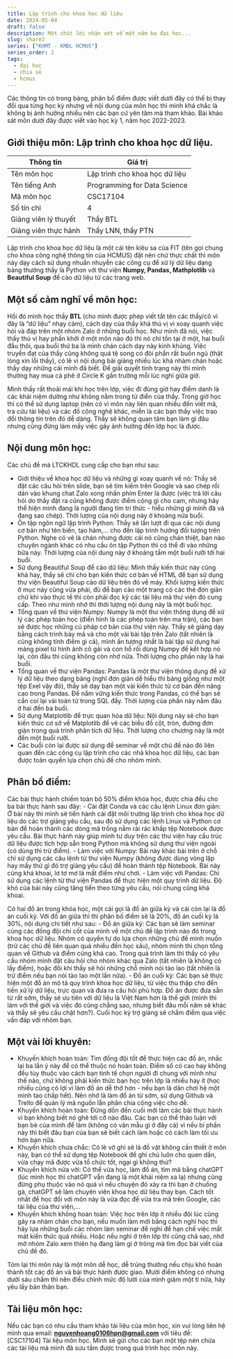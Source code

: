 ```yaml
---
title: Lập trình cho khoa học dữ liệu
date: 2024-05-04
draft: false
description: Một chút lời nhận xét về một năm ba đại học...
slug: share2
series: ["KHMT - KMDL HCMUS"]
series_order: 2
tags:
  - đại học
  - chia sẻ
  - hcmus
---
```


Các thông tin có trong bảng, phân bổ điểm được viết dưới đây có thể bị thay đổi qua từng học kỳ nhưng về nội dung của môn học thì mình khá chắc là không bị ảnh hưởng nhiều nên các bạn cứ yên tâm mà tham khảo. Bài khảo sát môn dưới đây được viết vào học kỳ 1, năm học 2022-2023.

## Giới thiệu môn: Lập trình cho khoa học dữ liệu.

|Thông tin|Giá trị|
|---|---|
|Tên môn học|Lập trình cho khoa học dữ liệu|
|Tên tiếng Anh|Programming for Data Science|
|Mã môn học|CSC17104|
|Số tín chỉ|4|
|Giảng viên lý thuyết|Thầy BTL|
|Giảng viên thực hành|Thầy LNN, thầy PTN|


Lập trình cho khoa học dữ liệu là một cái tên kiêu sa của FIT (tên gọi chung cho khoa công nghệ thông tin của HCMUS) đặt nên chứ thực chất thì môn này dạy cách sử dụng nhuần nhuyễn các công cụ để xử lý dữ liệu dạng bảng thường thấy là Python với thư viện **Numpy, Pandas, Mathplotlib** và **Beautiful Soup** để cào dữ liệu từ các trang web. 

## Một số cảm nghĩ về môn học: 

Hồi đó mình học thầy **BTL** (cho mình được phép viết tắt tên các thầy/cô vì đây là “dữ liệu” nhạy cảm), cách dạy của thầy khá thú vị vì xoay quanh việc hỏi và đáp trên một nhóm Zalo ở những buổi học. Như mình đã nói, việc thấy thú vị hay phấn khởi ở một môn nào đó thì nó chỉ tồn tại ở một, hai buổi đầu thôi, qua buổi thứ ba là mình chán cách dạy này kinh khủng. Việc truyền đạt của thầy cũng không quá tệ song có đôi phần rất buồn ngủ (thật lòng xin lỗi thầy), có lẽ vì nội dung bài giảng nhiều lúc khá nhàm chán hoặc thầy dạy những cái mình đã biết. Để giải quyết tình trạng này thì mình thường hay mua cà phê ở Circle K gần trường mỗi lúc nghỉ giữa giờ.

Mình thấy rất thoải mái khi học trên lớp, việc đi đúng giờ hay điểm danh là các khái niệm dường như không nằm trong từ điển của thầy. Trong giờ học thì có thể sử dụng laptop (nên có vì môn này liên quan nhiều đến viết mã, tra cứu tài liệu) và các đồ công nghệ khác, miễn là các bạn thấy việc trao đổi thông tin trên đó dễ dàng. Thầy sẽ không quan tâm bạn làm gì đâu nhưng cũng đừng làm mấy việc gây ảnh hưởng đến lớp học là được.

## Nội dung môn học: 

Các chủ đề mà LTCKHDL cung cấp cho bạn như sau: 

- Giới thiệu về khoa học dữ liệu và những gì xoay quanh về nó: Thầy sẽ đặt các câu hỏi trên slide, bạn sẽ tìm kiếm trên Google và sao chép rồi dán vào khung chat Zalo xong nhấn phím Enter là được (việc trả lời câu hỏi do thầy đặt ra cũng không được điểm cộng gì cho cam, nhưng hãy thể hiện mình đang là người đang tìm tri thức - hiểu những gì mình đã và đang sao chép). Thời lượng của nội dung này ở khoảng nửa buổi.
- Ôn tập ngôn ngữ lập trình Python: Thầy sẽ lần lượt đi qua các nội dung cơ bản như tên biến, tạo hàm,… cho đến lập trình hướng đối tượng trên Python. Nghe có vẻ là chán nhưng được cái nó cũng chán thiệt, bạn nào chuyên ngành khác có nhu cầu ôn tập Python thì có thể đi vào những bữa này. Thời lượng của nội dung này ở khoảng tầm một buổi rưỡi tới hai buổi.
- Sử dụng Beautiful Soup để cào dữ liệu: Mình thấy kiến thức này cũng khá hay, thầy sẽ chỉ cho bạn kiến thức cơ bản về HTML để bạn sử dụng thư viện Beautiful Soup cào dữ liệu trên đó về máy. Khối lượng kiến thức ở mục này cũng vừa phải, đủ để bạn cào một trang có các thẻ đơn giản chứ khi vào thực tế thì còn phải đọc kỹ các tài liệu mà thư viện đó cung cấp. Theo như mình nhớ thì thời lượng nội dung này là một buổi học.
- Tổng quan về thư viện Numpy: Numpy là một thư viện thông dụng để xử lý các phép toán học (điển hình là các phép toán trên ma trận), các bạn sẽ được học những cú pháp cơ bản của thư viện này. Thầy sẽ giảng dạy bằng cách trình bày mã và cho một vài bài tập trên Zalo (tất nhiên là cũng không tính điểm gì cả), mình ấn tượng nhất là bài tập sử dụng hai mảng pixel từ hình ảnh cô gái và con hổ rồi dùng Numpy để kết hợp nó lại, còn đâu thì cũng không còn nhớ nữa. Thời lượng cho phần này là hai buổi.
- Tổng quan về thư viện Pandas: Pandas là một thư viện thông dụng để xử lý dữ liệu theo dạng bảng (nghĩ đơn giản dễ hiểu thì bảng giống như một tệp Exel vậy đó), thầy sẽ dạy bạn một vài kiến thức từ cơ bản đến nâng cao trong Pandas. Để nắm vững kiến thức trong Pandas, có thể bạn sẽ cần coi lại vài toán tử trong SQL đấy. Thời lượng của phần này nằm đâu ở hai đến ba buổi.
- Sử dụng Matplotlib để trực quan hóa dữ liệu: Nội dung này sẽ cho bạn kiến thức cơ sở về Matplotlib để vẽ các biểu đồ cột, tròn, đường đơn giản trong quá trình phân tích dữ liệu. Thời lượng cho chương này là một đến một buổi rưỡi.
- Các buổi còn lại được sử dụng để seminar về một chủ đề nào đó liên quan đến các công cụ lập trình cho các nhà khoa học dữ liệu, các bạn được toàn quyền lựa chọn chủ đề cho nhóm mình.

## Phân bổ điểm:

Các bài thực hành chiếm toàn bộ 50% điểm khóa học, được chia đều cho ba bài thực hành sau đây:
	- Cài đặt Conda và các câu lệnh Linux đơn giản: Ở bài này thì mình sẽ tiến hành cài đặt môi trường lập trình cho khoa học dữ liệu do các trợ giảng yêu cầu, sau đó sử dụng các lệnh Linux và Python cơ bản để hoàn thành các dòng mã trống nằm rải rác khắp tệp Notebook được yêu cầu. Bài thực hành này giúp mình tư duy trên các thư viện hay cấu trúc dữ liệu được tích hợp sẵn trong Python mà không sử dụng thư viện ngoài (có dùng thì trừ điểm).
	- Làm việc với Numpy: Bài này khác bài trên ở chỗ chỉ sử dụng các câu lệnh từ thư viện Numpy (không được dùng vòng lặp hay mấy thứ gì đó trợ giảng yêu cầu) để hoàn thành tệp Notebook. Bài này cũng khá khoai, lơ tơ mơ là mất điểm như chơi. 
	- Làm việc với Pandas: Chỉ sử dụng các lệnh từ thư viện Pandas để thực hiện một quy trình dữ liệu. Độ khó của bài này cũng tăng tiến theo từng yêu cầu, nói chung cũng khá khoai.
  
Có hai đồ án trong khóa học, một cái gọi là đồ án giữa kỳ và cái còn lại là đồ án cuối kỳ. Với đồ án giữa thì thì phân bố điểm sẽ là 20%, đồ án cuối kỳ là 30%, nội dung chi tiết như sau:
	- Đồ án giữa kỳ: Các bạn sẽ làm seminar cùng các đồng đội chí cốt của mình về một chủ đề lập trình nào đó trong khoa học dữ liệu. Nhóm có quyền tự do lựa chọn những chủ đề mình muốn (trừ các chủ đề liên quan quá nhiều đến học sâu), nhóm mình thì chọn tổng quan về Github và điểm cũng khá cao. Trong quá trình làm thì thầy có yêu cầu nhóm mình đặt câu hỏi cho nhóm khác qua Zalo (tất nhiên là không có lấy điểm), hoặc đôi khi thầy sẽ hỏi những chỗ mình nói tào lao (tất nhiên là trừ điểm nếu bạn nói tào lao một lần nữa).
	- Đồ án cuối kỳ: Các bạn sẽ thực hiện một đồ án mô tả quy trình khoa học dữ liệu, từ việc thu thập cho đến tiền xử lý dữ liệu, trực quan và đưa ra câu hỏi phù hợp. Đồ án được đưa sẵn từ rất sớm, thầy sẽ ưu tiên với dữ liệu là Việt Nam hơn là thế giới (mình thì làm với thế giới và việc đó cũng chẳng sao, nhưng biết đâu mỗi năm sẽ khác và thầy sẽ yêu cầu chặt hơn?). Cuối học kỳ trợ giảng sẽ chấm điểm qua việc vấn đáp với nhóm bạn. 

## Một vài lời khuyên:

- Khuyến khích hoàn toàn: Tìm đồng đội tốt để thực hiện các đồ án, nhắc lại ba lần ý này để có thể thuộc nó hoàn toàn. Điểm số có cao hay không đều tùy thuộc vào cách bạn tinh tế chọn người đi chung với mình như thế nào, chứ không phải kiến thức bạn học trên lớp là nhiều hay ít (học nhiều cũng có lợi vì làm đồ án dễ thở hơn - nếu bạn là dân chơi hệ một mình tao chấp hết). Nên nhớ là làm đồ án từ sớm, sử dụng Github và Trello để quản lý mã nguồn lẫn phân chia công việc cho dễ.
- Khuyến khích hoàn toàn: Đừng dồn đến cuối mới làm các bài thực hành vì bạn không biết nó ghê tới cỡ nào đâu. Các bạn có thể thảo luận với bạn bè của mình để làm (không có văn mẫu gì ở đây cả) vì nếu bí phần này thì biết đâu bạn của bạn sẽ biết cách làm hoặc có cách làm tối ưu hơn bạn nữa. 
- Khuyến khích chưa chắc: Có lẽ vở ghi sẽ là đồ vật không cần thiết ở môn này, bạn có thể sử dụng tệp Notebook để ghi chú luôn cho quen dần, vừa chạy mã được vừa tổ chức tốt, ngại gì không thử?
- Khuyến khích nửa vời: Có thể vừa học, làm đồ án, tìm mã bằng chatGPT (lúc mình học thì chatGPT vẫn đang là một khái niệm xa lạ) nhưng cũng đừng phụ thuộc vào nó quá vì nếu chuyện đó xảy ra thì bạn ở chuồng gà, chatGPT sẽ làm chuyên viên khoa học dữ liệu thay bạn. Cách tốt nhất để học đối với môn này là vừa đọc đề vừa tra mã trên Google, các tài liệu của thư viện,…
- Khuyến khích không hoàn toàn: Việc học trên lớp ít nhiều đôi lúc cũng gây ra nhàm chán cho bạn, nếu muốn làm mới bằng cách nghỉ học thì hãy lựa những buổi các nhóm làm seminar để nghỉ để hạn chế việc mất mát kiến thức quá nhiều. Hoặc nếu nghỉ ở trên lớp thì cũng chả sao, nhớ mở nhóm Zalo xem thiên hạ đang làm gì ở trỏng mà tìm đọc bài viết của chủ đề đó.

Tóm lại thì môn này là một môn dễ học, dễ trúng thưởng nếu chịu khó hoàn thành tốt các đồ án và bài thực hành được giao. Mười điểm không có nhưng dưới sáu chấm thì nên điều chỉnh mức độ lười của mình giảm một tí nữa, hãy yêu lấy bản thân bạn.

## Tài liệu môn học:

Nếu các bạn có nhu cầu tham khảo tài liệu của môn học, xin vui lòng liên hệ mình qua email: **nguyenhoang0106hpn@gmail.com** với tiêu đề: [CSC17104] Tài liệu môn học. Mình sẽ gửi cho các bạn một tệp nén chứa các tài liệu mà mình đã sưu tầm được trong quá trình học môn này.